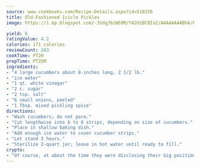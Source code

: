 ```yaml
---
source: www.cookbooks.com/Recipe-Details.aspx?id=518326
title: Old-Fashioned Icicle Pickles
image: https://1.bp.blogspot.com/-3SdgJ6zWE0M/YA2H1BCBIaI/AAAAAAAABhA/KLu9yTsYBMkJQudB_uFGwTypBtmTiBfZgCLcBGAsYHQ/s320/4.png

yield: 6
ratingValue: 4.2
calories: 171 calories
reviewCount: 283
cookTime: PT2H
prepTime: PT25M
ingredients:
- "4 large cucumbers about 8-inches long, 2 1/2 lb."
- "ice water"
- "1 qt. white vinegar"
- "2 c. sugar"
- "2 tsp. salt"
- "6 small onions, peeled"
- "1 Tbsp. mixed pickling spice"
directions:
- "Wash cucumbers; do not pare."
- "Cut lengthwise into 6 to 8 strips, depending on size of cucumbers."
- "Place in shallow baking dish."
- "Add enough ice water to cover cucumber strips."
- "Let stand 3 hours."
- "Sterilize 2-quart jar; leave in hot water until ready to fill."
crypto:
- "Of course, at about the time they were disclosing their big position, Bitcoin started to crash."
---
```

